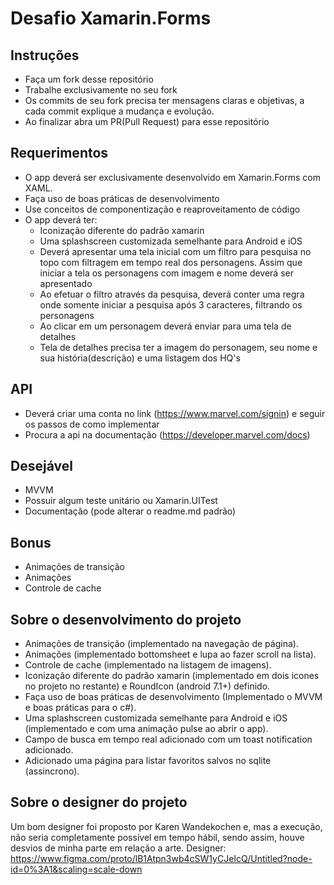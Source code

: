 # Desafio Xamarin.Forms

## Instruções

- Faça um fork desse repositório
- Trabalhe exclusivamente no seu fork
- Os commits de seu fork precisa ter mensagens claras e objetivas, a cada commit explique a mudança e evolução.
- Ao finalizar abra um PR(Pull Request) para esse repositório

## Requerimentos

- O app deverá ser exclusivamente desenvolvido em Xamarin.Forms com XAML.
- Faça uso de boas práticas de desenvolvimento
- Use conceitos de componentização e reaproveitamento de código
- O app deverá ter:
  - Iconização diferente do padrão xamarin
  - Uma splashscreen customizada semelhante para Android e iOS
  - Deverá apresentar uma tela inicial com um filtro para pesquisa no topo com filtragem em tempo real dos personagens. Assim que iniciar a tela os personagens com imagem e nome deverá ser apresentado
  - Ao efetuar o filtro através da pesquisa, deverá conter uma regra onde somente iniciar a pesquisa após 3 caracteres, filtrando os personagens
  - Ao clicar em um personagem deverá enviar para uma tela de detalhes
  - Tela de detalhes precisa ter a imagem do personagem, seu nome e sua história(descrição) e uma listagem dos HQ's

## API

- Deverá criar uma conta no link (https://www.marvel.com/signin) e seguir os passos de como implementar
- Procura a api na documentação (https://developer.marvel.com/docs)

## Desejável

- MVVM
- Possuir algum teste unitário ou Xamarin.UITest
- Documentação (pode alterar o readme.md padrão)

## Bonus

- Animações de transição
- Animações
- Controle de cache





## Sobre o desenvolvimento do projeto

- Animações de transição (implementado na navegação de página).
- Animações (implementado bottomsheet e lupa ao fazer scroll na lista).
- Controle de cache (implementado na listagem de imagens).
- Iconização diferente do padrão xamarin (implementado em dois icones no projeto no restante) e RoundIcon (android 7.1+) definido.
- Faça uso de boas práticas de desenvolvimento (Implementado o MVVM e boas práticas para o c#).
- Uma splashscreen customizada semelhante para Android e iOS (implementado e com uma animação pulse ao abrir o app).
- Campo de busca em tempo real adicionado com um toast notification adicionado.
- Adicionado uma página para listar favoritos salvos no sqlite (assincrono).



## Sobre o designer do projeto

Um bom designer foi proposto por Karen Wandekochen e, mas a execução, não seria completamente possível em tempo hábil, sendo assim, houve desvios de minha parte em relação a arte.
Designer: https://www.figma.com/proto/lB1Atpn3wb4cSW1yCJeIcQ/Untitled?node-id=0%3A1&scaling=scale-down


